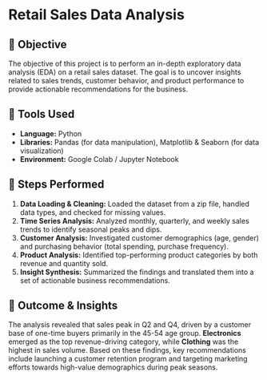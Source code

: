  # Retail Sales Data Analysis

## 🔹 Objective
The objective of this project is to perform an in-depth exploratory data analysis (EDA) on a retail sales dataset. The goal is to uncover insights related to sales trends, customer behavior, and product performance to provide actionable recommendations for the business.

## 🔹 Tools Used
- **Language:** Python
- **Libraries:** Pandas (for data manipulation), Matplotlib & Seaborn (for data visualization)
- **Environment:** Google Colab / Jupyter Notebook

## 🔹 Steps Performed
1.  **Data Loading & Cleaning:** Loaded the dataset from a zip file, handled data types, and checked for missing values.
2.  **Time Series Analysis:** Analyzed monthly, quarterly, and weekly sales trends to identify seasonal peaks and dips.
3.  **Customer Analysis:** Investigated customer demographics (age, gender) and purchasing behavior (total spending, purchase frequency).
4.  **Product Analysis:** Identified top-performing product categories by both revenue and quantity sold.
5.  **Insight Synthesis:** Summarized the findings and translated them into a set of actionable business recommendations.

## 🔹 Outcome & Insights
The analysis revealed that sales peak in Q2 and Q4, driven by a customer base of one-time buyers primarily in the 45-54 age group. **Electronics** emerged as the top revenue-driving category, while **Clothing** was the highest in sales volume. Based on these findings, key recommendations include launching a customer retention program and targeting marketing efforts towards high-value demographics during peak seasons.
